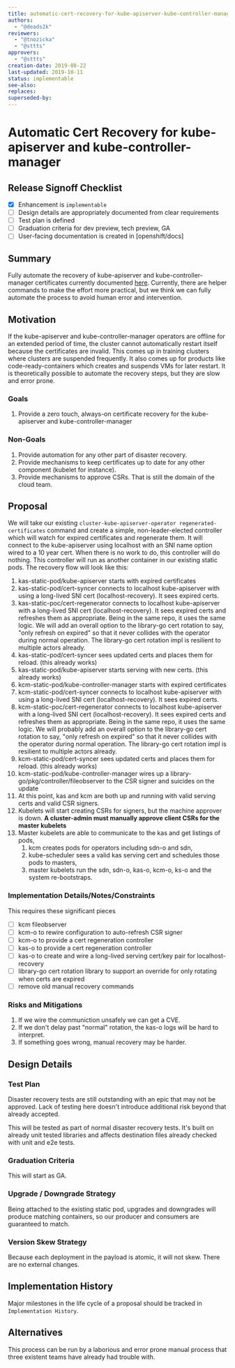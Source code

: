 ```yaml
---
title: automatic-cert-recovery-for-kube-apiserver-kube-controller-manager
authors:
  - "@deads2k"
reviewers:
  - "@tnozicka"
  - "@sttts"
approvers:
  - "@sttts"
creation-date: 2019-08-22
last-updated: 2019-10-11
status: implementable
see-also:
replaces:
superseded-by:
---
```


# Automatic Cert Recovery for kube-apiserver and kube-controller-manager

## Release Signoff Checklist

- [x] Enhancement is `implementable`
- [ ] Design details are appropriately documented from clear requirements
- [ ] Test plan is defined
- [ ] Graduation criteria for dev preview, tech preview, GA
- [ ] User-facing documentation is created in [openshift/docs]

## Summary

Fully automate the recovery of kube-apiserver and kube-controller-manager certificates currently documented [here](https://docs.openshift.com/container-platform/4.1/disaster_recovery/scenario-3-expired-certs.html).
Currently, there are helper commands to make the effort more practical, but we think we can fully automate the process
to avoid human error and intervention.


## Motivation

If the kube-apiserver and kube-controller-manager operators are offline for an extended period of time, the cluster
cannot automatically restart itself because the certificates are invalid.  This comes up in training clusters where 
clusters are suspended frequently.  It also comes up for products like code-ready-containers which creates and suspends
VMs for later restart.  It is theoretically possible to automate the recovery steps, but they are slow and error prone.

### Goals

1. Provide a zero touch, always-on certificate recovery for the kube-apiserver and kube-controller-manager 

### Non-Goals

1. Provide automation for any other part of disaster recovery.
2. Provide mechanisms to keep certificates up to date for any other component (kubelet for instance).
3. Provide mechanisms to approve CSRs.  That is still the domain of the cloud team.

## Proposal

We will take our existing `cluster-kube-apiserver-operator regenerated-certificates` command and create a simple, non-leader-elected
controller which will watch for expired certificates and regenerate them.  It will connect to the kube-apiserver using
localhost with an SNI name option wired to a 10 year cert.  When there is no work to do, this controller will do nothing.
This controller will run as another container in our existing static pods.
The recovery flow will look like this:

1. kas-static-pod/kube-apiserver starts with expired certificates
2. kas-static-pod/cert-syncer connects to localhost kube-apiserver with using a long-lived SNI cert (localhost-recovery).  It sees expired certs.
3. kas-static-poc/cert-regenerator connects to localhost kube-apiserver with a long-lived SNI cert (localhost-recovery).
 It sees expired certs and refreshes them as appropriate.  Being in the same  repo, it uses the same logic.
 We will add an overall option to the library-go cert rotation to say, "only refresh on expired"
 so that it never collides with the operator during normal operation.  The library-go cert rotation impl is resilient to 
 multiple actors already.  
4. kas-static-pod/cert-syncer sees updated certs and places them for reload. (this already works)
5. kas-static-pod/kube-apiserver starts serving with new certs. (this already works)
6. kcm-static-pod/kube-controller-manager starts with expired certificates
7. kcm-static-pod/cert-syncer connects to localhost kube-apiserver with using a long-lived SNI cert (localhost-recovery).  It sees expired certs.
8. kcm-static-poc/cert-regenerator connects to localhost kube-apiserver with a long-lived SNI cert (localhost-recovery).  It sees expired certs and refreshes them as appropriate.  Being in the same
 repo, it uses the same logic.  We will probably add an overall option to the library-go cert rotation to say, "only refresh on expired"
 so that it never collides with the operator during normal operation.  The library-go cert rotation impl is resilient to 
 multiple actors already.  
9. kcm-static-pod/cert-syncer sees updated certs and places them for reload. (this already works)
10. kcm-static-pod/kube-controller-manager wires up a library-go/pkg/controller/fileobserver to the CSR signer and suicides on the update
11. At this point, kas and kcm are both up and running with valid serving certs and valid CSR signers.
12. Kubelets will start creating CSRs for signers, but the machine approver is down.
 **A cluster-admin must manually approve client CSRs for the master kubelets**
13. Master kubelets are able to communicate to the kas and get listings of pods, 
    1. kcm creates pods for operators including sdn-o and sdn, 
    2. kube-scheduler sees a valid kas serving cert and schedules those pods to masters, 
    3. master kubelets run the sdn, sdn-o, kas-o, kcm-o, ks-o and the system re-bootstraps. 

### Implementation Details/Notes/Constraints 

This requires these significant pieces

- [ ] kcm fileobserver
- [ ] kcm-o to rewire configuration to auto-refresh CSR signer 
- [ ] kcm-o to provide a cert regeneration controller 
- [ ] kas-o to provide a cert regeneration controller
- [ ] kas-o to create and wire a long-lived serving cert/key pair for localhost-recovery
- [ ] library-go cert rotation library to support an override for only rotating when certs are expired
- [ ] remove old manual recovery commands

### Risks and Mitigations

1. If we wire the communiction unsafely we can get a CVE.
2. If we don't delay past "normal" rotation, the kas-o logs will be hard to interpret.
3. If something goes wrong, manual recovery may be harder.

## Design Details

### Test Plan

Disaster recovery tests are still outstanding with an epic that may not be approved.  Lack of testing here doesn't introduce
additional risk beyond that already accepted.

This will be tested as part of normal disaster recovery tests.  It's built on already unit tested libraries and affects
destination files already checked with unit and e2e tests.

### Graduation Criteria

This will start as GA.

### Upgrade / Downgrade Strategy

Being attached to the existing static pod, upgrades and downgrades will produce matching containers, so our producer and 
consumers are guaranteed to match.

### Version Skew Strategy

Because each deployment in the payload is atomic, it will not skew.  There are no external changes.

## Implementation History

Major milestones in the life cycle of a proposal should be tracked in `Implementation
History`.

## Alternatives

This process can be run by a laborious and error prone manual process that three existent teams have already had trouble with.


